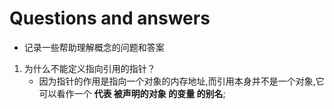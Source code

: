 # Questions and answers
- 记录一些帮助理解概念的问题和答案
1. 为什么不能定义指向引用的指针？
    - 因为指针的作用是指向一个对象的内存地址,而引用本身并不是一个对象,它可以看作一个 **代表 被声明的对象 的变量 的别名**;